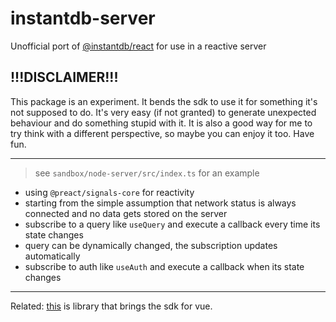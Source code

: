 # instantdb-server

Unofficial port of [@instantdb/react](https://github.com/instantdb/instant/blob/main/client/packages/react/README.md) for use in a reactive server

## !!!DISCLAIMER!!!

This package is an experiment. It bends the sdk to use it for something it's not supposed to do. It's very easy (if not granted) to generate unexpected behaviour and do something stupid with it. It is also a good way for me to try think with a different perspective, so maybe you can enjoy it too. Have fun.

---

> see `sandbox/node-server/src/index.ts` for an example

- using `@preact/signals-core` for reactivity
- starting from the simple assumption that network status is always connected and no data gets stored on the server
- subscribe to a query like `useQuery` and execute a callback every time its state changes
- query can be dynamically changed, the subscription updates automatically
- subscribe to auth like `useAuth` and execute a callback when its state changes

---

Related: [this](https://github.com/Dorilama/instantdb-vue#readme) is library that brings the sdk for vue.
